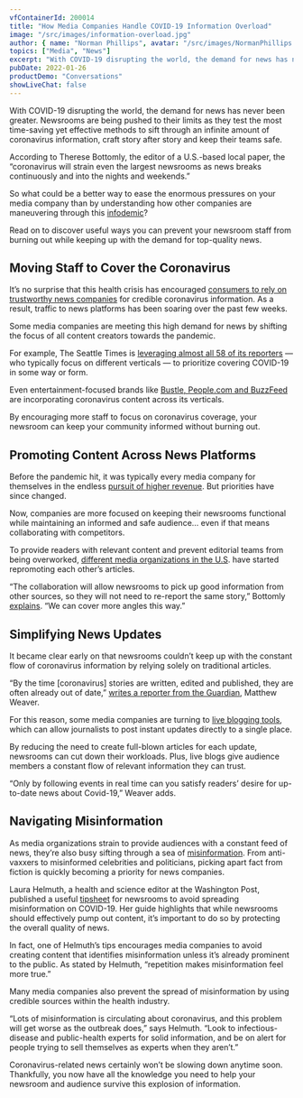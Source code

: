 ```yaml
---
vfContainerId: 200014
title: "How Media Companies Handle COVID-19 Information Overload"
image: "/src/images/information-overload.jpg"
author: { name: "Norman Phillips", avatar: "/src/images/NormanPhillips.jpg" }
topics: ["Media", "News"]
excerpt: "With COVID-19 disrupting the world, the demand for news has never been greater. Newsrooms are being pushed to their limits as they test the most time-saving yet effective methods to sift through an infinite amount of coronavirus information, craft story after story and keep their teams safe."
pubDate: 2022-01-26
productDemo: "Conversations"
showLiveChat: false
---
```


With COVID-19 disrupting the world, the demand for news has never been greater. Newsrooms are being pushed to their limits as they test the most time-saving yet effective methods to sift through an infinite amount of coronavirus information, craft story after story and keep their teams safe.

According to Therese Bottomly, the editor of a U.S.-based local paper, the “coronavirus will strain even the largest newsrooms as news breaks continuously and into the nights and weekends.”

So what could be a better way to ease the enormous pressures on your media company than by understanding how other companies are maneuvering through this [infodemic](https://www.who.int/docs/default-source/coronaviruse/situation-reports/20200202-sitrep-13-ncov-v3.pdf)?

Read on to discover useful ways you can prevent your newsroom staff from burning out while keeping up with the demand for top-quality news.

<div class="viafoura">
  <vf-conversation-starter target="vf-conversations-container"></vf-conversation-starter>
</div>

## **Moving Staff to Cover the Coronavirus**

It’s no surprise that this health crisis has encouraged [consumers to rely on trustworthy news companies](https://www.inma.org/blogs/value-content/post.cfm/news-organisations-are-on-the-frontline-of-online-social-interactions-during-pandemic) for credible coronavirus information. As a result, traffic to news platforms has been soaring over the past few weeks.

Some media companies are meeting this high demand for news by shifting the focus of all content creators towards the pandemic.

For example, The Seattle Times is [leveraging almost all 58 of its reporters](https://www.nytimes.com/2020/03/16/business/media/coronavirus-seattle-times.html) — who typically focus on different verticals — to prioritize covering COVID-19 in some way or form.

Even entertainment-focused brands like [Bustle, People.com and BuzzFeed](https://digiday.com/media/how-entertainment-publishers-are-adapting-their-coverage/) are incorporating coronavirus content across its verticals.

By encouraging more staff to focus on coronavirus coverage, your newsroom can keep your community informed without burning out.

## **Promoting Content Across News Platforms**

Before the pandemic hit, it was typically every media company for themselves in the endless [pursuit of higher revenue](https://viafoura.com/blog/engagement/monetize-your-audience/). But priorities have since changed.

Now, companies are more focused on keeping their newsrooms functional while maintaining an informed and safe audience… even if that means collaborating with competitors.

To provide readers with relevant content and prevent editorial teams from being overworked, [different media organizations in the U.S](https://medium.com/centerforcooperativemedia/how-u-s-journalists-are-working-together-to-cover-covid-19-7520973e1d11). have started repromoting each other’s articles.

“The collaboration will allow newsrooms to pick up good information from other sources, so they will not need to re-report the same story,” Bottomly [explains](https://www.niemanlab.org/2020/03/how-journalists-are-working-together-to-cover-the-covid-19-pandemic/). “We can cover more angles this way.”

<div class="viafoura">
  <vf-content-recirculation title="Trending Conversations" limit="5" days-published="1" trend-window="1" sort="comments"></vf-content-recirculation>
</div>

## **Simplifying News Updates**

It became clear early on that newsrooms couldn’t keep up with the constant flow of coronavirus information by relying solely on traditional articles.

“By the time \[coronavirus\] stories are written, edited and published, they are often already out of date,” [writes a reporter from the Guardian](https://www.theguardian.com/membership/2020/mar/21/coronavirus-writing-live-blog-updates-format), Matthew Weaver.

For this reason, some media companies are turning to [live blogging tools](https://viafoura.com/blog/engagement/five-breaking-news-tactics-to-help-you-with-your-coronavirus-coverage/), which can allow journalists to post instant updates directly to a single place.

By reducing the need to create full-blown articles for each update, newsrooms can cut down their workloads. Plus, live blogs give audience members a constant flow of relevant information they can trust.

“Only by following events in real time can you satisfy readers’ desire for up-to-date news about Covid-19,” Weaver adds.

## **Navigating Misinformation**

As media organizations strain to provide audiences with a constant feed of news, they’re also busy sifting through a sea of [misinformation](https://viafoura.com/blog/trust-in-facebook-is-at-an-all-time-low-heres-how-media-companies-can-use-that-to-their-advantage/). From anti-vaxxers to misinformed celebrities and politicians, picking apart fact from fiction is quickly becoming a priority for news companies.

Laura Helmuth, a health and science editor at the Washington Post, published a useful [tipsheet](https://www.editorandpublisher.com/feature/can-news-publishers-survive-the-coronavirus/) for newsrooms to avoid spreading misinformation on COVID-19. Her guide highlights that while newsrooms should effectively pump out content, it’s important to do so by protecting the overall quality of news.

In fact, one of Helmuth’s tips encourages media companies to avoid creating content that identifies misinformation unless it’s already prominent to the public. As stated by Helmuth, “repetition makes misinformation feel more true.”

Many media companies also prevent the spread of misinformation by using credible sources within the health industry.

“Lots of misinformation is circulating about coronavirus, and this problem will get worse as the outbreak does,” says Helmuth. “Look to infectious-disease and public-health experts for solid information, and be on alert for people trying to sell themselves as experts when they aren’t.”

Coronavirus-related news certainly won’t be slowing down anytime soon. Thankfully, you now have all the knowledge you need to help your newsroom and audience survive this explosion of information.

<div class="viafoura" id="vf-conversations-container">
  <vf-conversations></vf-conversations>
</div>
